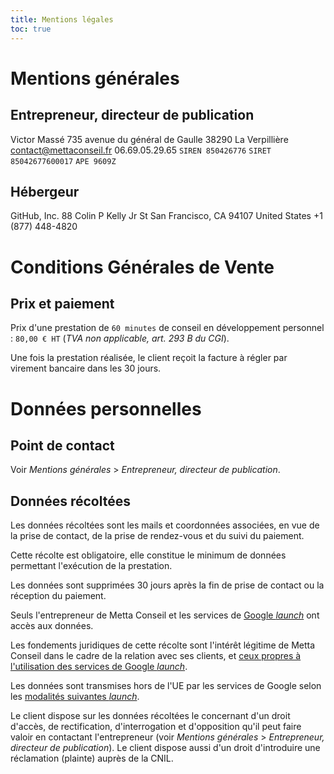 ```yaml
---
title: Mentions légales
toc: true
---
```


# Mentions générales
## Entrepreneur, directeur de publication
Victor Massé
735 avenue du général de Gaulle
38290 La Verpillière
contact@mettaconseil.fr
06.69.05.29.65
`SIREN 850426776`
`SIRET 85042677600017`
`APE 9609Z`

## Hébergeur
GitHub, Inc.
88 Colin P Kelly Jr St
San Francisco, CA 94107
United States
+1 (877) 448-4820

# Conditions Générales de Vente
## Prix et paiement
Prix d'une prestation de `60 minutes` de conseil en développement personnel : `80,00 € HT` (*TVA non applicable, art. 293 B du CGI*).

Une fois la prestation réalisée, le client reçoit la facture à régler par virement bancaire dans les 30 jours.

# Données personnelles
## Point de contact
Voir *Mentions générales* > *Entrepreneur, directeur de publication*.

## Données récoltées
Les données récoltées sont les mails et coordonnées associées, en vue de la prise de contact, de la prise de rendez-vous et du suivi du paiement.

Cette récolte est obligatoire, elle constitue le minimum de données permettant l'exécution de la prestation.

Les données sont supprimées 30 jours après la fin de prise de contact ou la réception du paiement.

Seuls l'entrepreneur de Metta Conseil et les services de <a href="https://about.google/" target="_blank">Google <i class="material-icons">launch</i></a> ont accès aux données.

Les fondements juridiques de cette récolte sont l'intérêt légitime de Metta Conseil dans le cadre de la relation avec ses clients, et <a href="https://policies.google.com/privacy" target="_blank">ceux propres à l'utilisation des services de Google <i class="material-icons">launch</i></a>.

Les données sont transmises hors de l'UE par les services de Google selon les <a href="https://policies.google.com/privacy/frameworks" target="_blank">modalités suivantes <i class="material-icons">launch</i></a>.

Le client dispose sur les données récoltées le concernant d'un droit d'accès, de rectification, d'interrogation et d'opposition qu'il peut faire valoir en contactant l'entrepreneur (voir *Mentions générales* > *Entrepreneur, directeur de publication*). Le client dispose aussi d'un droit d'introduire une réclamation (plainte) auprès de la CNIL.
